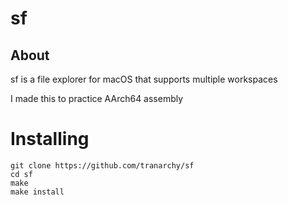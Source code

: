 # sf

## About

sf is a file explorer for macOS that supports multiple workspaces

I made this to practice AArch64 assembly

# Installing

```
git clone https://github.com/tranarchy/sf
cd sf
make
make install
```
